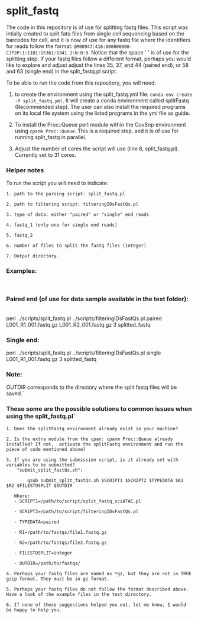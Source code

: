 # split_fastq
The code in this repository is of use for splitting fastq files. This script was intially created to split fatq files from single cell sequencing based on the barcodes for cell, and it is now of use for any fastq file where the identifiers for reads follow the format: `@M00947:416:000000000-CJPJP:1:1101:15361:1341 1:N:0:9`. Notice that the space ' ' is of use for the splitting step. If your fastq files follow a different format, perhaps you would like to explore and adjust adjust the lines 35, 37, and 44 (paired end), or 58 and 63 (single end) in the split_fastq.pl script.

To be able to run the code from this repository, you will need:

1. to create the environment using the split_fastq.yml file: `conda env create -f split_fastq.yml`. It will create a conda environment called splitFastq (Recommended step). The user can also install the required programs on its local file system using the listed programs in the yml file as guide.

2. To install the Proc::Queue perl module within the CovSnp environment using `cpanm Proc::Queue`. This is a required step, and it is of use for running split_fastq in parallel.

3. Adjust the number of cores the script will use (line 8, split_fastq.pl). Currently set to 31 cores.

### Helper notes

To run the script you will need to indicate:

	1. path to the parsing script: split_fastq.pl

	2. path to filtering script: filteringIDsFastQs.pl

	3. type of data: either "paired" or "single" end reads

 	4. fastq_1 (only one for single end reads)

 	5. fastq_2

 	6. number of files to split the fastq files (integer)

 	7. Output directory.

### Examples:
<br>

### Paired end (of use for data sample available in the test folder):
<br>
perl ../scripts/split_fastq.pl ../scripts/filteringIDsFastQs.pl paired L001_R1_001.fastq.gz L001_R2_001.fastq.gz 3 splitted_fastq
<br>

### Single end:
perl ../scripts/split_fastq.pl ../scripts/filteringIDsFastQs.pl single L001_R1_001.fastq.gz 3 splitted_fastq
<br>

### Note:
OUTDIR corresponds to the directory where the split fastq files will be saved.`
<br>


### These some are the possible solutions to common issues when using the split_fastq.pl`

	1. Does the splitFastq environment already exist in your machine?

	2. Is the extra module from the cpan: cpanm Proc::Queue already installed? If not,  activate the splitFastq environment and run the piece of code mentioned above?

	3. If you are using the submission script, is it already set with variables to be submitted?
		"submit_split_fastQs.sh":

	        qsub submit_split_fastQs.sh $SCRIPT1 $SCRIPT2 $TYPEDATA $R1 $R2 $FILESTOSPLIT $OUTDIR

	   Where:
	   - SCRIPT1=/path/to/script/split_fastq_sciATAC.pl

	   - SCRIPT2=/path/to/script/filteringIDsFastQs.pl

	   - TYPEDATA=paired

	   - R1=/path/to/fastqs/file1.fastq.gz

	   - R2=/path/to/fastqs/file2.fastq.gz

	   - FILESTOSPLIT=integer

	   - OUTDIR=/path/to/fastqs/

	4. Perhaps your fastq files are named as *gz, but they are not in TRUE gzip format. They must be in gz format.

	5. Perhaps your fastq files do not follow the format described above. Have a look of the example files in the test directory.

	6. If none of these suggestions helped you out, let me know, I would be happy to help you.
